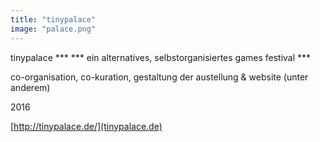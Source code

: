 ```yaml
---
title: "tinypalace"
image: "palace.png"
---
```


tinypalace \*\*\* *** ein alternatives, selbstorganisiertes games festival ***

co-organisation, co-kuration, gestaltung der austellung & website (unter anderem)

2016

[http://tinypalace.de/](tinypalace.de)
